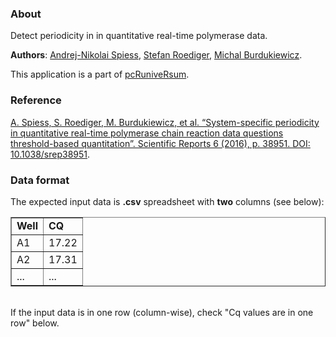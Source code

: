 ### About
  
Detect periodicity in in quantitative real-time polymerase data.  

**Authors**: [Andrej-Nikolai Spiess](http://www.dr-spiess.de/), [Stefan Roediger](https://www.b-tu.de/fg-multiparameterdiagnostik/projekte/bildbasierte-assays-imagebased-assays-2013-2018/members), [Michal Burdukiewicz](https://github.com/michbur).  

This application is a part of [pcRuniveRsum](https://michbur.github.io/pcRuniveRsum/).

### Reference

[A. Spiess, S. Roediger, M. Burdukiewicz, et al. “System-specific periodicity in quantitative real-time polymerase chain reaction data questions threshold-based quantitation”. Scientific Reports 6 (2016), p. 38951. DOI: 10.1038/srep38951](http://www.nature.com/srep/2016/161213/srep38951/full/srep38951.html).

### Data format

The expected input data is <b>.csv</b> spreadsheet with <b>two</b> columns (see below):

<table border="1" style="width:100%">
  <tr>
    <td><b>Well</b></td>
    <td><b>CQ</b></td> 
  </tr>
  <tr>
    <td>A1</td>
    <td>17.22</td> 
  </tr>
  <tr>
    <td>A2</td>
    <td>17.31</td> 
  </tr>
  <tr>
    <td>...</td>
    <td>...</td> 
  </tr>
</table>

<br>
If the input data is in one row (column-wise), check "Cq values are in one row" below.
 
